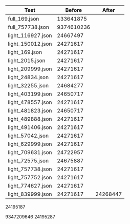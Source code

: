 
| Test| Before | After |
|--------|--------|--------|
|full_169.json     | 133641875  | |
|full_757738.json  | 9374610236  | |
|light_116927.json | 24667497  | |
|light_150012.json | 24271617  | |
|light_169.json    | 24271617  | |
|light_2015.json   | 24271617  | |
|light_209999.json | 24271617  | |
|light_24834.json  | 24271617  | |
|light_32255.json  | 24684277  | |
|light_403199.json | 24650717  | |
|light_478557.json | 24271617  | |
|light_481823.json | 24650717  | |
|light_489888.json | 24271617  | |
|light_491406.json | 24271617  | |
|light_57042.json  | 24271617  | |
|light_629999.json | 24271617  | |
|light_709631.json | 24722957  | |
|light_72575.json  | 24675887  | |
|light_757738.json | 24271617  | |
|light_757752.json | 24271617  | |
|light_774627.json | 24271617  | |
|light_839999.json | 24271617  | 24268447 | 24221987



24195187


9347209646
24195287